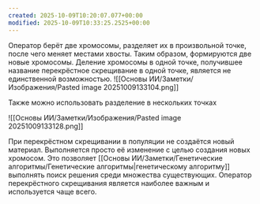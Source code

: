 ```yaml
---
created: 2025-10-09T10:20:07.077+00:00
modified: 2025-10-09T10:33:25.2525+00:00
---
```

Оператор берёт две хромосомы, разделяет их в произвольной точке, после чего меняет местами хвосты. Таким образом, формируются две новые хромосомы. Деление хромосомы в одной точке, получившее название перекрёстное скрещивание в одной точке, является не единственной возможностью. 
![[Основы ИИ/Заметки/Изображения/Pasted image 20251009133104.png]]

Также можно использовать разделение в нескольких точках

![[Основы ИИ/Заметки/Изображения/Pasted image 20251009133128.png]]

При перекрёстном скрещивании в популяции не создаётся новый материал. Выполняется просто её изменение с целью создания новых хромосом. Это позволяет [[Основы ИИ/Заметки/Генетические алгоритмы/Генетические алгоритмы|генетическому алгоритму]] выполнять поиск решения среди множества существующих. Оператор перекрёстного скрещивания является наиболее важным и используется чаще всего. 